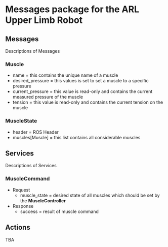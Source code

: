 # Messages package for the ARL Upper Limb Robot

## Messages
Descriptions of Messages
### Muscle
* name = this contains the unique name of a muscle
* desired_pressure = this values is set to set a muscle to a specific pressure
* current_pressure = this value is read-only and contains the current measured pressure of the muscle  
* tension = this value is read-only and contains the current tension on the muscle

### MuscleState
* header = ROS Header
* muscles\[Muscle\] = this list contains all considerable muscles 

## Services
Descriptions of Services
### MuscleCommand
* Request
    * muscle_state = desired state of all muscles which should be set by the **MuscleController**
* Response
    * success = result of muscle command
    
## Actions
TBA